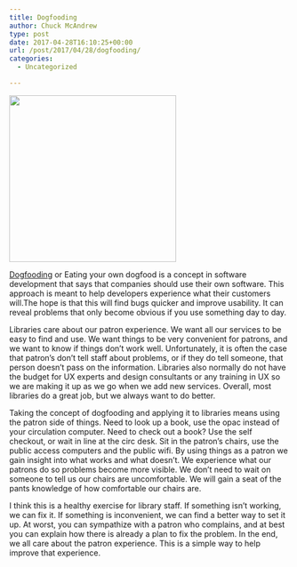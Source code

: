 ```yaml
---
title: Dogfooding
author: Chuck McAndrew
type: post
date: 2017-04-28T16:10:25+00:00
url: /post/2017/04/28/dogfooding/
categories:
  - Uncategorized

---
```

<img class="alignnone wp-image-98 size-medium" src="http://techielibrarians.com/wp-content/uploads/2017/04/48331634_71df91501e_b-300x300.jpg" alt="" width="300" height="300" srcset="https://techielibrarians.com/wp-content/uploads/2017/04/48331634_71df91501e_b-300x300.jpg 300w, https://techielibrarians.com/wp-content/uploads/2017/04/48331634_71df91501e_b-150x150.jpg 150w, https://techielibrarians.com/wp-content/uploads/2017/04/48331634_71df91501e_b-768x768.jpg 768w, https://techielibrarians.com/wp-content/uploads/2017/04/48331634_71df91501e_b.jpg 1024w" sizes="(max-width: 300px) 100vw, 300px" />

[Dogfooding][1] or Eating your own dogfood is a concept in software development that says that companies should use their own software. This approach is meant to help developers experience what their customers will.The hope is that this will find bugs quicker and improve usability. It can reveal problems that only become obvious if you use something day to day.

Libraries care about our patron experience. We want all our services to be easy to find and use. We want things to be very convenient for patrons, and we want to know if things don&#8217;t work well. Unfortunately, it is often the case that patron&#8217;s don&#8217;t tell staff about problems, or if they do tell someone, that person doesn&#8217;t pass on the information. Libraries also normally do not have the budget for UX experts and design consultants or any training in UX so we are making it up as we go when we add new services. Overall, most libraries do a great job, but we always want to do better.

Taking the concept of dogfooding and applying it to libraries means using the patron side of things. Need to look up a book, use the opac instead of your circulation computer. Need to check out a book? Use the self checkout, or wait in line at the circ desk. Sit in the patron&#8217;s chairs, use the public access computers and the public wifi. By using things as a patron we gain insight into what works and what doesn&#8217;t. We experience what our patrons do so problems become more visible. We don&#8217;t need to wait on someone to tell us our chairs are uncomfortable. We will gain a seat of the pants knowledge of how comfortable our chairs are.

I think this is a healthy exercise for library staff. If something isn&#8217;t working, we can fix it. If something is inconvenient, we can find a better way to set it up. At worst, you can sympathize with a patron who complains, and at best you can explain how there is already a plan to fix the problem. In the end, we all care about the patron experience. This is a simple way to help improve that experience.

 [1]: https://en.wikipedia.org/wiki/Eating_your_own_dog_food